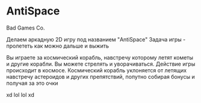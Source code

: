 # AntiSpace
Bad Games Co.


Делаем аркадную 2D игру под названием "AntiSpace" Задача игры - пролететь как можно дальше и выжить

Вы играете за космический корабль, навстречу которому летят кометы и другие корабли. Вы можете стрелять и уворачиваться. Действие игры происходит в космосе. Космический корабль уклоняется от летящих навстречу астероидов и других препятствий, попутно собирая бонусы и получая за это очки

xd lol lol xd
